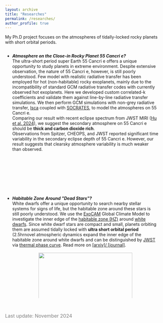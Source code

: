 ```yaml
---
layout: archive
title: "Researches"
permalink: /researches/
author_profile: true
---
```


My Ph.D project focuses on the atmospheres of tidally-locked rocky planets with short orbital periods. 

<!--
** Add a scroll box**
<ul> is unordered list.
Each new list item starts with <li>.
-->

<div style="height:450px;overflow:auto;">
<b>  </b>
<ul>
	<li>
	<em><b>Atmosphere on the Close-in Rocky Planet 55 Cancri e?</b></em><br>
<!-- .... -->
    The ultra-short period super Earth 55 Cancri e offers a unique opportunity to study planets in extreme environment. Despite extensive observation, the nature of 55 Cancri e, however, is still poorly understood. Few model with realistic radiative transfer has been employed for hot (non-habitable) rocky exoplanets, mainly due to the incompatibility of standard GCM radiative transfer codes with currently observed hot exoplanets. Here we developed custom correlated-k coefficients and validate them against line-by-line radiative transfer simulations. We then perform GCM simulations with non-grey radiative transfer, <a href="https://execlim.github.io/Isca/">Isca</a> coupled with <a href="https://code.metoffice.gov.uk/trac/socrates">SOCRATES</a>, to model the atmospheres on 55 Cancri e.<br>
    Comparing our result with recent eclipse spectrum from JWST MIRI (<a href="https://www.nature.com/articles/s41586-024-07432-x">Hu et al. 2024</a>), we suggest the secondary atmosphere on 55 Cancri e should be <b>thick and carbon dioxide rich</b>.<br>
    Observations from Spitzer, CHEOPS, and JWST reported significant time variability in the secondary eclipse depth of 55 Cancri e. However, our result suggests that clearsky atmosphere variability is much weaker than observed.
    <br>
    </li>
<!-- .... -->
</ul>
</div>
 <br>

<div style="height:350px;overflow:auto;">
<b>  </b>
<ul>
	<li>
	<em><b>Habitable Zone Around "Dead Stars"?</b></em><br>
<!-- .... -->
    White dwarfs offer a unique opportunity to search nearby stellar systems for signs of life, but the habitable zone around these stars is still poorly understood. We use the <a href="https://github.com/storyofthewolf/ExoCAM">ExoCAM</a> Global Climate Model to investigate the inner edge of the <a href="https://science.nasa.gov/resource/what-is-the-habitable-zone/">habitable zone (HZ)</a> around <a href="https://en.wikipedia.org/wiki/White_dwarf">white dwarfs</a>. Since white dwarf stars are compact and small, planets orbiting them are assumed tidally locked with <b>ultra short orbital period</b> (2.5hr<P<4days). Our results suggest <b>novel atmospheric dynamics expand the inner edge of the habitable zone around white dwarfs</b> and can be distinguished by <a href="https://www.jwst.nasa.gov/">JWST</a> via <a href="https://en.wikipedia.org/wiki/Phase_curve_(astronomy)">thermal phase curve</a>. Read more on <a href="https://arxiv.org/abs/2406.03189">[arxiv]</a><a href="https://iopscience.iop.org/article/10.3847/1538-4357/ad54c1">/ [journal]</a>.<br><br>
    <div align="center">
    <img src="https://ruizhizhan.github.io/images/4rotatorTS.png" width="80%"><br>
    </div>
    <font color=grey size=2em>Surface temperature and zonal mean zonal wind as a function of rotation period. From left to right: bat rotator (P = 0.5 days; this work), compared to a rapid rotator (P = 2 days), Rhines rotator (P = 10 days), and slow rotator (P = 20 days).</font><br><br><br>
    <div align="center">
    <img src="https://ruizhizhan.github.io/images/RGHL.png" width="50%"><br>
    </div>
    <font color=grey size=2em> The Runaway Greenhouse Limit (RGHL) around white dwarfs, and comparison to previous studies. </font><br>
    <div align="center">
    <img src="https://ruizhizhan.github.io/images/regimes.png" width="50%"><br>
    </div>
    <font color=grey size=2em>Estimated rotation regimes inside the habitable zone of white dwarfs with different stellar temperatures, as a function of relative stellar flux.</font><br>
	</li>
<!-- .... -->
</ul>
</div>

 <br><br>
<font color=grey size=3em>Last update: November 2024</font>